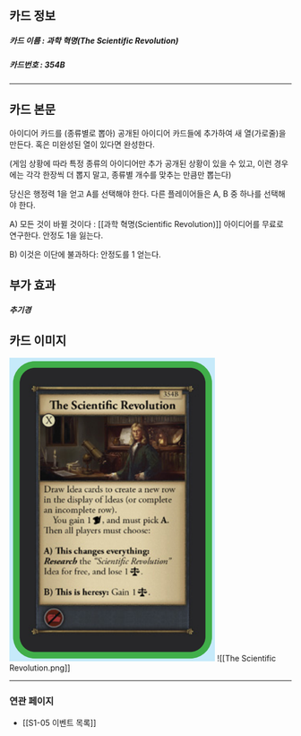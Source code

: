 ## 카드 정보
##### 카드 이름 : 과학 혁명(The Scientific Revolution)
##### 카드번호  : 354B
---
## 카드 본문

아이디어 카드를 (종류별로 뽑아) 공개된 아이디어 카드들에 추가하여 새 열(가로줄)을 만든다. 혹은 미완성된 열이 있다면 완성한다.  

(게임 상황에 따라 특정 종류의 아이디어만 추가 공개된 상황이 있을 수 있고, 이런 경우에는 각각 한장씩 더 뽑지 말고, 종류별 개수를 맞추는 만큼만 뽑는다)  

당신은 행정력 1을 얻고 A를 선택해야 한다. 다른 플레이어들은 A, B 중 하나를 선택해야 한다.


A) 모든 것이 바뀔 것이다 : [[과학 혁명(Scientific Revolution)]] 아이디어를 무료로 연구한다. 안정도 1을 잃는다.

B) 이것은 이단에 불과하다: 안정도를 1 얻는다.

## 부가 효과
##### 추기경

## 카드 이미지
<img src="\Assets\The Scientific Revolution.png"/>
![[The Scientific Revolution.png]]

--- 
### 연관 페이지
- [[S1-05 이벤트 목록]]
